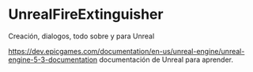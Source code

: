 # UnrealFireExtinguisher
Creación, dialogos, todo sobre y para Unreal


https://dev.epicgames.com/documentation/en-us/unreal-engine/unreal-engine-5-3-documentation documentación de Unreal para aprender.
